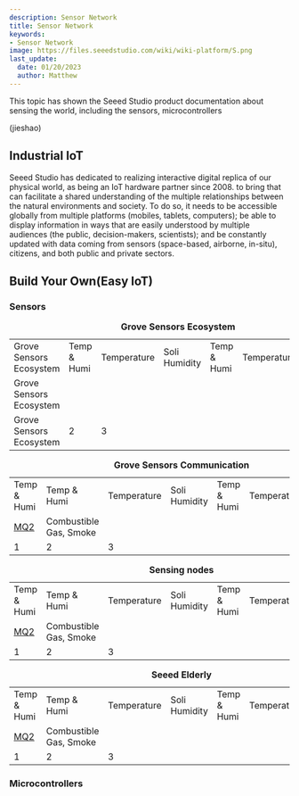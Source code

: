 ```yaml
---
description: Sensor Network
title: Sensor Network
keywords:
- Sensor Network
image: https://files.seeedstudio.com/wiki/wiki-platform/S.png
last_update:
  date: 01/20/2023
  author: Matthew
---
```


This topic has shown the Seeed Studio product documentation about sensing the world, including the sensors, microcontrollers

(jieshao)

## Industrial IoT

Seeed Studio has dedicated to realizing interactive digital replica of our physical world, as being an IoT hardware partner since 2008. to bring  that can facilitate a shared understanding of the multiple relationships between the natural environments and society.   To do so, it needs to be accessible globally from multiple platforms (mobiles, tablets, computers);   be able to display information in ways that are easily understood by multiple audiences (the public, decision-makers, scientists);   and be constantly updated with data coming from sensors (space-based, airborne, in-situ), citizens, and both public and private sectors.

## Build Your Own(Easy IoT)

### Sensors

<table align="center">
  <caption> <strong>Grove Sensors Ecosystem</strong> </caption>
  <tbody>
    <tr>
    <td>Grove Sensors Ecosystem</td>
    <td>Temp & Humi</td>
    <td>Temperature</td>
    <td>Soli Humidity</td>
    <td>Temp & Humi</td>
    <td>Temperature</td>
    <td>Soli Humidity</td>
    </tr>
    <tr>
    <td>Grove Sensors Ecosystem</td>
    <td><div class="document">
<a href="https://www.seeedstudio.com/Grove-Gas-Sensor(MQ2)-p-937.html" target="_blank" rel="noopener"><img src="https://files.seeedstudio.com/wiki/Seeed-WiKi/docs/images/300px-Get_One_Now_Banner-ragular.png" alt="" width={200} height="auto"/></a>
</div></td>
    </tr>
        <tr>
    <td>Grove Sensors Ecosystem</td>
    <td>2</td>
    <td>3</td>
    </tr>
  </tbody></table>

<table align="center">
  <caption> <strong>Grove Sensors Communication</strong> </caption>
  <tbody>
    <tr>
    <td>Temp & Humi</td>
    <td>Temp & Humi</td>
    <td>Temperature</td>
    <td>Soli Humidity</td>
    <td>Temp & Humi</td>
    <td>Temperature</td>
    <td>Soli Humidity</td>
    </tr>
    <tr>
    <td><a href="https://wiki.seeedstudio.com/Grove-Gas_Sensor-MQ2/" target="_blank"><span>MQ2</span></a></td>
    <td>Combustible Gas, Smoke</td>
    <td><div class="document">
<a href="https://www.seeedstudio.com/Grove-Gas-Sensor(MQ2)-p-937.html" target="_blank" rel="noopener"><img src="https://files.seeedstudio.com/wiki/Seeed-WiKi/docs/images/300px-Get_One_Now_Banner-ragular.png" alt="" width={200} height="auto"/></a>
</div></td>
    </tr>
        <tr>
    <td>1</td>
    <td>2</td>
    <td>3</td>
    </tr>
  </tbody></table>


<table align="center">
  <caption> <strong>Sensing nodes</strong> </caption>
  <tbody>
    <tr>
    <td>Temp & Humi</td>
    <td>Temp & Humi</td>
    <td>Temperature</td>
    <td>Soli Humidity</td>
    <td>Temp & Humi</td>
    <td>Temperature</td>
    <td>Soli Humidity</td>
    </tr>
    <tr>
    <td><a href="https://wiki.seeedstudio.com/Grove-Gas_Sensor-MQ2/" target="_blank"><span>MQ2</span></a></td>
    <td>Combustible Gas, Smoke</td>
    <td><div class="document">
<a href="https://www.seeedstudio.com/Grove-Gas-Sensor(MQ2)-p-937.html" target="_blank" rel="noopener"><img src="https://files.seeedstudio.com/wiki/Seeed-WiKi/docs/images/300px-Get_One_Now_Banner-ragular.png" alt="" width={200} height="auto"/></a>
</div></td>
    </tr>
        <tr>
    <td>1</td>
    <td>2</td>
    <td>3</td>
    </tr>
  </tbody></table>

<table align="center">
  <caption> <strong>Seeed Elderly</strong> </caption>
  <tbody>
    <tr>
    <td>Temp & Humi</td>
    <td>Temp & Humi</td>
    <td>Temperature</td>
    <td>Soli Humidity</td>
    <td>Temp & Humi</td>
    <td>Temperature</td>
    <td>Soli Humidity</td>
    </tr>
    <tr>
    <td><a href="https://wiki.seeedstudio.com/Grove-Gas_Sensor-MQ2/" target="_blank"><span>MQ2</span></a></td>
    <td>Combustible Gas, Smoke</td>
    <td><div class="document">
<a href="https://www.seeedstudio.com/Grove-Gas-Sensor(MQ2)-p-937.html" target="_blank" rel="noopener"><img src="https://files.seeedstudio.com/wiki/Seeed-WiKi/docs/images/300px-Get_One_Now_Banner-ragular.png" alt="" width={200} height="auto"/></a>
</div></td>
    </tr>
        <tr>
    <td>1</td>
    <td>2</td>
    <td>3</td>
    </tr>
  </tbody></table>

### Microcontrollers

### 